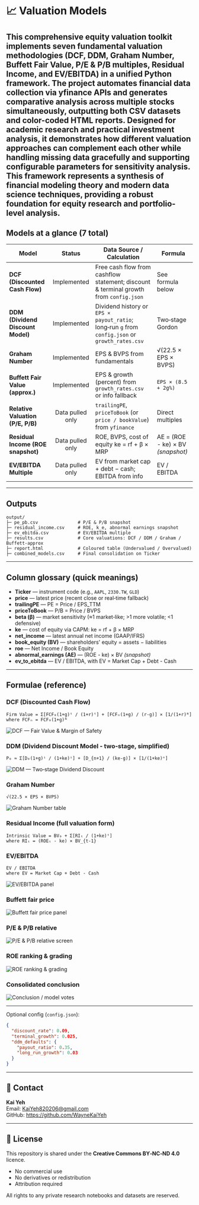 # 📈 Valuation Models 

This comprehensive equity valuation toolkit implements seven fundamental valuation methodologies (DCF, DDM, Graham Number, Buffett Fair Value, P/E & P/B multiples, Residual Income, and EV/EBITDA) in a unified Python framework. The project automates financial data collection via yfinance APIs and generates comparative analysis across multiple stocks simultaneously, outputting both CSV datasets and color-coded HTML reports. Designed for academic research and practical investment analysis, it demonstrates how different valuation approaches can complement each other while handling missing data gracefully and supporting configurable parameters for sensitivity analysis. This framework represents a synthesis of financial modeling theory and modern data science techniques, providing a robust foundation for equity research and portfolio-level analysis.
---

## Models at a glance (7 total)

| Model | Status | Data Source / Calculation | Formula |
|---|:--:|---|---|
| **DCF (Discounted Cash Flow)** |  Implemented | Free cash flow from cashflow statement; discount & terminal growth from `config.json` | See formula below |
| **DDM (Dividend Discount Model)** |  Implemented | Dividend history or `EPS × payout_ratio`; long‑run `g` from `config.json` or `growth_rates.csv` | Two‑stage Gordon |
| **Graham Number** |  Implemented | EPS & BVPS from fundamentals | √(22.5 × EPS × BVPS) |
| **Buffett Fair Value (approx.)** |  Implemented | EPS & growth (percent) from `growth_rates.csv` or info fallback | `EPS × (8.5 + 2g%)` |
| **Relative Valuation (P/E, P/B)** |  Data pulled only | `trailingPE`, `priceToBook` (or `price / bookValue`) from `yfinance` | Direct multiples |
| **Residual Income (ROE snapshot)** |  Data pulled only | ROE, BVPS, cost of equity ke = rf + β × MRP | AE = (ROE - ke) × BV *(snapshot)* |
| **EV/EBITDA Multiple** |  Data pulled only | EV from market cap + debt − cash; EBITDA from info | EV / EBITDA |


---

##  Outputs 

```
output/
├─ pe_pb.csv               # P/E & P/B snapshot
├─ residual_income.csv     # ROE, k_e, abnormal earnings snapshot
├─ ev_ebitda.csv           # EV/EBITDA multiple
├─ results.csv             # Core valuations: DCF / DDM / Graham / Buffett‑approx
├─ report.html             # Coloured table (Undervalued / Overvalued)
├─ combined_models.csv     # Final consolidation on Ticker

```

---

## Column glossary (quick meanings)

- **Ticker** — instrument code (e.g., `AAPL`, `2330.TW`, `GLD`)  
- **price** — latest price (recent close or real‑time fallback)  
- **trailingPE** — PE = Price / EPS_TTM  
- **priceToBook** — P/B = Price / BVPS  
- **beta (β)** — market sensitivity (≈1 market‑like; >1 more volatile; <1 defensive)  
- **ke** — cost of equity via CAPM: ke = rf + β × MRP  
- **net_income** — latest annual net income (GAAP/IFRS)  
- **book_equity (BV)** — shareholders' equity = assets − liabilities  
- **roe** — Net Income / Book Equity  
- **abnormal_earnings (AE)** — (ROE - ke) × BV *(snapshot)*  
- **ev_to_ebitda** — EV / EBITDA, with EV = Market Cap + Debt - Cash

---

## Formulae (reference)

### DCF (Discounted Cash Flow)
```
Firm Value = Σ[FCF₀(1+g)ᵗ / (1+r)ᵗ] + [FCFₙ(1+g) / (r-g)] × [1/(1+r)ᴺ]
where FCFₙ = FCF₀(1+g)ᴺ
```
![DCF — Fair Value & Margin of Safety](output/dcf.PNG)


### DDM (Dividend Discount Model - two‑stage, simplified)
```
P₀ ≈ Σ[D₀(1+g)ⁱ / (1+ke)ⁱ] + [D_{n+1} / (ke-g)] × [1/(1+ke)ⁿ]
```
![DDM — Two‑stage Dividend Discount](output/ddm.PNG)

### Graham Number
```
√(22.5 × EPS × BVPS)
```
![Graham Number table](output/graham.PNG)


### Residual Income (full valuation form)
```
Intrinsic Value = BV₀ + Σ[RIₜ / (1+ke)ᵗ]
where RIₜ = (ROEₜ - ke) × BV_{t-1}
```

### EV/EBITDA
```
EV / EBITDA
where EV = Market Cap + Debt - Cash
```
![EV/EBITDA panel](output/EV_ebita.PNG)


### Buffett fair price
![Buffett fair price panel](output/buffett_dcf.PNG)

### P/E & P/B relative
![P/E & P/B relative screen](output/pepb.PNG)


### ROE ranking & grading
![ROE ranking & grading](output/ROE.PNG)

### Consolidated conclusion
![Conclusion / model votes](output/conclusion.PNG)

---



Optional config (`config.json`):
```json
{
  "discount_rate": 0.09,
  "terminal_growth": 0.025,
  "ddm_defaults": {
    "payout_ratio": 0.35,
    "long_run_growth": 0.03
  }
}
```
---

## 📎 Contact

**Kai Yeh**  
Email: KaiYeh820206@gmail.com  
GitHub: https://github.com/WayneKaiYeh

---

## 📄 License

This repository is shared under the **Creative Commons BY‑NC‑ND 4.0** licence.  
-  No commercial use
-  No derivatives or redistribution
-  Attribution required

All rights to any private research notebooks and datasets are reserved.